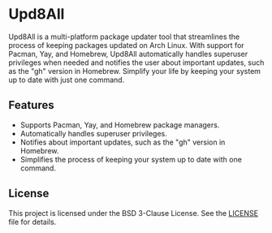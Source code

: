 # Upd8All

Upd8All is a multi-platform package updater tool that streamlines the process of keeping packages updated on Arch Linux. With support for Pacman, Yay, and Homebrew, Upd8All automatically handles superuser privileges when needed and notifies the user about important updates, such as the "gh" version in Homebrew. Simplify your life by keeping your system up to date with just one command.

## Features

- Supports Pacman, Yay, and Homebrew package managers.
- Automatically handles superuser privileges.
- Notifies about important updates, such as the "gh" version in Homebrew.
- Simplifies the process of keeping your system up to date with one command.

## License

This project is licensed under the BSD 3-Clause License. See the [LICENSE](LICENSE) file for details.
